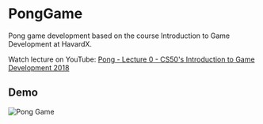 # PongGame
Pong game development based on the course Introduction to Game Development at HavardX.

Watch lecture on YouTube: [Pong - Lecture 0 - CS50's Introduction to Game Development 2018](https://www.youtube.com/watch?v=GfwpRU0cT10&ab_channel=CS50)

## Demo
![Pong Game](demo.gif)

